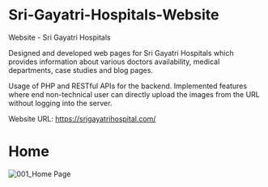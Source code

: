 # Sri-Gayatri-Hospitals-Website

Website - Sri Gayatri Hospitals

Designed and developed web pages for Sri Gayatri Hospitals which provides information about various doctors availability, medical departments, case studies and blog pages.

Usage of PHP and RESTful APIs for the backend. Implemented features where end non-technical user can directly upload the images from the URL without logging into the server. 

Website URL: https://srigayatrihospital.com/


# Home 

![001_Home Page](https://user-images.githubusercontent.com/34600966/80496619-138fc180-8987-11ea-8883-4799b3568bb8.png)

